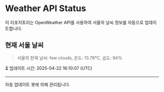 
# Weather API Status

이 리포지토리는 OpenWeather API를 사용하여 서울의 날씨 정보를 자동으로 업데이트합니다.

## 현재 서울 날씨
> 서울의 현재 날씨: few clouds, 온도: 13.76°C, 습도: 94%

⏳ 업데이트 시간: 2025-04-22 16:10:07 (UTC)

---
자동 업데이트 봇에 의해 관리됩니다.
